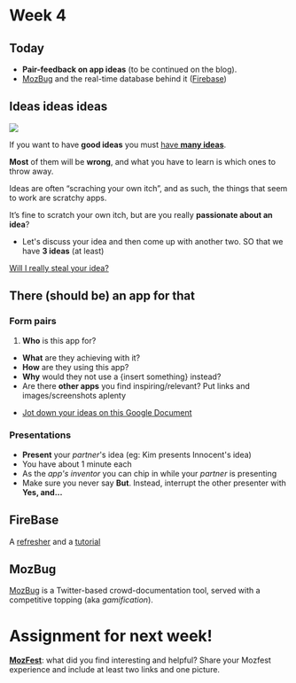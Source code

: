 # Week 4

## Today

* **Pair-feedback on app ideas** (to be continued on the blog).
* [MozBug](mzl.la/mozbug) and the real-time database behind it ([Firebase](http://firebase.com))


## Ideas ideas ideas

![](http://frankchimero.com/assets/ideas.gif)

If you want to have **good ideas** you must [have **many ideas**](https://medium.com/founder-stories/9bd554bedce0).

**Most** of them will be **wrong**, and what you have to learn is which ones to throw away.

Ideas are often “scraching your own itch”, and as such, the things that seem to work are scratchy apps.

It’s fine to scratch your own itch, but are you really **passionate about an idea**?

* Let's discuss your idea and then come up with another two. SO that we have **3 ideas** (at least)

[Will I really steal your idea?](https://medium.com/@stef/will-i-really-steal-your-idea-48b9fd513bff)


## There (should be) an app for that

### Form pairs

1. **Who** is this app for?
* **What** are they achieving with it?
* **How** are they using this app? 
* **Why** would they not use a {insert something} instead?
* Are there **other apps** you find inspiring/relevant? Put links and images/screenshots aplenty

- [Jot down your ideas on this Google Document](bit.ly/web14203-app-ideas)

### Presentations

* **Present** your *partner*'s idea (eg: Kim presents Innocent's idea)
* You have about 1 minute each
* As the *app's inventor* you can chip in while your *partner* is presenting
* Make sure you never say **But**. Instead, interrupt the other presenter with **Yes, and...**


## FireBase

A [refresher](http://bit.ly/wm14203-refresher) and a [tutorial](http://bit.ly/wm14203-firebase-tutorial) 


## MozBug

[MozBug](mzl.la/mozbug) is a Twitter-based crowd-documentation tool, served with a competitive topping (aka *gamification*).


# Assignment for next week!

**[MozFest](http://2014.mozillafestival.org/)**: what did you find interesting and helpful? Share your Mozfest experience and include at least two links and one picture.